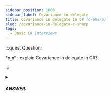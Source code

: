 ```yaml
---
sidebar_position: 1000
sidebar_label: Covariance in delegate
title: Covariance in delegate In C# (C-Sharp)
slug: /covariance-in-delegate-c-sharp
tags:
  - Basic C# Interviews
---
```


:::quest Question:

\***`ಠ_ಠ`**\* : 
explain Covariance in delegate in C#?

:::

<details>
  <summary><h5>ANSWER:</h5></summary>

  \***`◔̯◔`**\* :
  When you assign a method to a delegate, the method signature does not have to match the delegate type exactly. It can be Covariance of deligate type insteads.

  #### Example

  ```cs
  class Parent { }
  class Child : Parent { }
  delegate Parent CovarianceDelegate(); // the delegate's return type is the base class
  static Child CovarianceMethod() // the method's return type is the derived class
  {
      return new Child();
  }
  ​
  static void Main(string[] args)
  {
      CovarianceDelegate delegateObject = CovarianceMethod;
      Parent result = delegateObject();
      
      /*
          cast is needed if you want to hold the return value in an instance of the derived class e.g.:
          Child result = (Child)result(); or Child result = result() as Child;
      */
  }
  ```


</details>